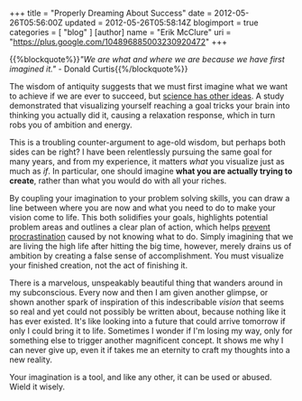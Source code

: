 +++
title = "Properly Dreaming About Success"
date = 2012-05-26T05:56:00Z
updated = 2012-05-26T05:58:14Z
blogimport = true 
categories = [ "blog" ]
[author]
	name = "Erik McClure"
	uri = "https://plus.google.com/104896885003230920472"
+++

{{%blockquote%}}*"We are what and where we are because we have first imagined it."* - Donald Curtis{{%/blockquote%}}

The wisdom of antiquity suggests that we must first imagine what we want to achieve if we are ever to succeed, but [science has other ideas](http://www.forbes.com/sites/daviddisalvo/2011/06/08/visualize-success-if-you-want-to-fail/). A study demonstrated that visualizing yourself reaching a goal tricks your brain into thinking you actually did it, causing a relaxation response, which in turn robs you of ambition and energy.

This is a troubling counter-argument to age-old wisdom, but perhaps both sides can be right? I have been relentlessly pursuing the same goal for many years, and from my experience, it matters *what* you visualize just as much as *if*. In particular, one should imagine **what you are actually trying to create**, rather than what you would do with all your riches.

By coupling your imagination to your problem solving skills, you can draw a line between where you are now and what you need to do to make your vision come to life. This both solidifies your goals, highlights potential problem areas and outlines a clear plan of action, which helps [prevent procrastination](http://calnewport.com/blog/2011/07/10/the-procrastinating-caveman-what-human-evolution-teaches-us-about-why-we-put-off-work-and-how-to-stop/) caused by not knowing what to do. Simply imagining that we are living the high life after hitting the big time, however, merely drains us of ambition by creating a false sense of accomplishment. You must visualize your finished creation, not the act of finishing it.

There is a marvelous, unspeakably beautiful thing that wanders around in my subconscious. Every now and then I am given another glimpse, or shown another spark of inspiration of this indescribable *vision* that seems so real and yet could not possibly be written about, because nothing like it has ever existed. It's like looking into a future that could arrive tomorrow if only I could bring it to life. Sometimes I wonder if I'm losing my way, only for something else to trigger another magnificent concept. It shows me why I can never give up, even it if takes me an eternity to craft my thoughts into a new reality.

Your imagination is a tool, and like any other, it can be used or abused. Wield it wisely.
